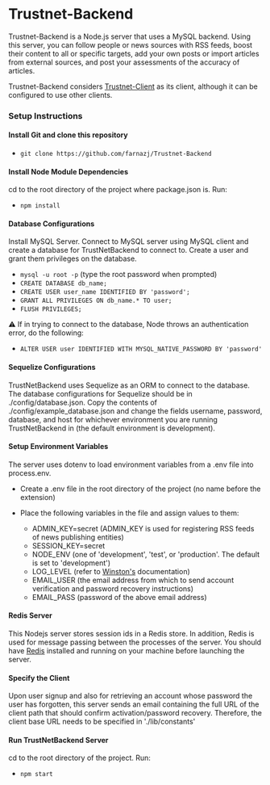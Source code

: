 Trustnet-Backend
=

Trustnet-Backend is a Node.js server that uses a MySQL backend.
Using this server, you can follow people or news sources with RSS feeds, boost their content to all or specific targets, add your own posts or import articles from external sources, and post your assessments of the accuracy of articles.

Trustnet-Backend considers [Trustnet-Client](https://github.com/farnazj/Trustnet-Client) as
its client, although it can be configured to use other clients.

### Setup Instructions

#### Install Git and clone this repository
* `git clone https://github.com/farnazj/Trustnet-Backend`

#### Install Node Module Dependencies
cd to the root directory of the project where package.json is. Run:
* `npm install`

#### Database Configurations
Install MySQL Server. Connect to MySQL server using MySQL client and create a database for TrustNetBackend to connect to. Create a user and grant them privileges on the database.

* `mysql -u root -p` (type the root password when prompted)
* `CREATE DATABASE db_name;`
* `CREATE USER user_name IDENTIFIED BY 'password';`
* `GRANT ALL PRIVILEGES ON db_name.* TO user;`
* `FLUSH PRIVILEGES;`

⚠️ If in trying to connect to the database, Node throws an authentication error, do the following:
* `ALTER USER user IDENTIFIED WITH MYSQL_NATIVE_PASSWORD BY 'password'`

#### Sequelize Configurations
TrustNetBackend uses Sequelize as an ORM to connect to the database. The database configurations for Sequelize should be in ./config/database.json. Copy the contents of ./config/example_database.json and change the fields username, password, database, and host for whichever environment you are running TrustNetBackend in (the default environment is development).

#### Setup Environment Variables
The server uses dotenv to load environment variables from a .env file into process.env.

* Create a .env file in the root directory of the project (no name before the extension)
* Place the following variables in the file and assign values to them:

    + ADMIN_KEY=secret (ADMIN_KEY is used for registering RSS feeds of news publishing entities)
    + SESSION_KEY=secret
    + NODE_ENV (one of 'development', 'test', or 'production'. The default is set to 'development')
    + LOG_LEVEL (refer to [Winston's](https://www.npmjs.com/package/winston) documentation)
    + EMAIL_USER (the email address from which to send account verification and password recovery instructions)
    + EMAIL_PASS (password of the above email address)

#### Redis Server
This Nodejs server stores session ids in a Redis store. In addition, Redis is used for message passing between the processes of the server. You should have [Redis](https://redis.io/download) installed and running on your machine before launching the server.


#### Specify the Client
Upon user signup and also for retrieving an account whose password the user has forgotten, this server sends an email containing the full URL of the client path that should confirm activation/password recovery. Therefore, the client base URL needs to be specified in './lib/constants'

#### Run TrustNetBackend Server
cd to the root directory of the project. Run:
* `npm start`
